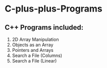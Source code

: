 # C-plus-plus-Programs
## C++ Programs included:  
1. 2D Array Manipulation 
2. Objects as an Array 
3. Pointers and Arrays 
4. Search a File (Columns) 
5. Search a File (Linear)
